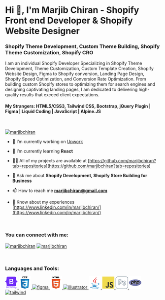 <h1 align="left">Hi 👋, I'm Marjib Chiran - Shopify Front end Developer & Shopify Website Designer</h1>
<h3 align="left">Shopify Theme Development, Custom Theme Building, Shopify Theme Customization, Shopify CRO</h3>
<p align="left">I am an individual Shopify Developer Specializing in Shopify Theme Development, Theme Customization, Custom Template Creation, Shopify Website Design, Figma to Shopify conversion, Landing Page Design, Shopify Speed Optimization, and Conversion Rate Optimization. From building custom Shopify stores to optimizing them for search engines and designing captivating landing pages, I am dedicated to delivering high-quality results that exceed client expectations.</p><be>
<h4 align="left">My Strangers: HTML5/CSS3, Tailwind CSS, Bootstrap, jQuery Plugin | Figma | Liquid Coding | JavaScript | Alpine.JS</h4><br>

<p align="left"> <a href="https://twitter.com/marjibchiran" target="blank"><img src="https://img.shields.io/twitter/follow/marjibchiran?logo=twitter&style=for-the-badge" alt="marjibchiran" /></a> </p>

- 🔭 I’m currently working on [Upwork](https://www.upwork.com/freelancers/~018ff158bf31524e54)

- 🌱 I’m currently learning **React**

- 👨‍💻 All of my projects are available at [https://github.com/marjibchiran?tab=repositories](https://github.com/marjibchiran?tab=repositories)

- 💬 Ask me about **Shopify Development, Shopify Store Building for Business**

- 📫 How to reach me **marjibchiran@gmail.com**

- 📄 Know about my experiences [https://www.linkedin.com/in/marjibchiran/](https://www.linkedin.com/in/marjibchiran/)

<br><h3 align="left">You can connect with me:</h3>
<p align="left">
<a href="https://twitter.com/marjibchiran" target="blank"><img align="center" src="https://raw.githubusercontent.com/rahuldkjain/github-profile-readme-generator/master/src/images/icons/Social/twitter.svg" alt="marjibchiran" height="30" width="40" /></a>
<a href="https://linkedin.com/in/marjibchiran" target="blank"><img align="center" src="https://raw.githubusercontent.com/rahuldkjain/github-profile-readme-generator/master/src/images/icons/Social/linked-in-alt.svg" alt="marjibchiran" height="30" width="40" /></a>
</p>
<br>
<h3 align="left">Languages and Tools:</h3>
<p align="left"> <a href="https://getbootstrap.com" target="_blank" rel="noreferrer"> <img src="https://raw.githubusercontent.com/devicons/devicon/master/icons/bootstrap/bootstrap-plain-wordmark.svg" alt="bootstrap" width="40" height="40"/> </a> <a href="https://www.w3schools.com/css/" target="_blank" rel="noreferrer"> <img src="https://raw.githubusercontent.com/devicons/devicon/master/icons/css3/css3-original-wordmark.svg" alt="css3" width="40" height="40"/> </a> <a href="https://www.figma.com/" target="_blank" rel="noreferrer"> <img src="https://www.vectorlogo.zone/logos/figma/figma-icon.svg" alt="figma" width="40" height="40"/> </a> <a href="https://www.w3.org/html/" target="_blank" rel="noreferrer"> <img src="https://raw.githubusercontent.com/devicons/devicon/master/icons/html5/html5-original-wordmark.svg" alt="html5" width="40" height="40"/> </a> <a href="https://www.adobe.com/in/products/illustrator.html" target="_blank" rel="noreferrer"> <img src="https://www.vectorlogo.zone/logos/adobe_illustrator/adobe_illustrator-icon.svg" alt="illustrator" width="40" height="40"/> </a> <a href="https://www.java.com" target="_blank" rel="noreferrer"> <img src="https://raw.githubusercontent.com/devicons/devicon/master/icons/java/java-original.svg" alt="java" width="40" height="40"/> </a> <a href="https://developer.mozilla.org/en-US/docs/Web/JavaScript" target="_blank" rel="noreferrer"> <img src="https://raw.githubusercontent.com/devicons/devicon/master/icons/javascript/javascript-original.svg" alt="javascript" width="40" height="40"/> </a> <a href="https://www.photoshop.com/en" target="_blank" rel="noreferrer"> <img src="https://raw.githubusercontent.com/devicons/devicon/master/icons/photoshop/photoshop-line.svg" alt="photoshop" width="40" height="40"/> </a> <a href="https://www.php.net" target="_blank" rel="noreferrer"> <img src="https://raw.githubusercontent.com/devicons/devicon/master/icons/php/php-original.svg" alt="php" width="40" height="40"/> </a> <a href="https://tailwindcss.com/" target="_blank" rel="noreferrer"> <img src="https://www.vectorlogo.zone/logos/tailwindcss/tailwindcss-icon.svg" alt="tailwind" width="40" height="40"/> </a> </p><br><br>
